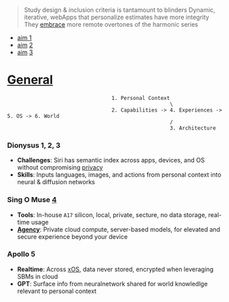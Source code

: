 > Study design & inclusion criteria is tantamount to blinders
> Dynamic, iterative, webApps that personalize estimates have more integrity
> They [embrace](https://abikesa.github.io/bach/) more remote overtones of the harmonic series

- [aim 1](https://abikesa.github.io/aim1/)
- [aim](https://abikesa.github.io/aim2/) [2](https://abikesa.github.io/magicbullet/)
- [aim](https://abikesa.github.io/aim3/) [3](https://abikesa.github.io/generalize/)

# [General](https://abikesa.github.io/apple/)

                                      1. Personal Context 
                                                         \
                                      2. Capabilities -> 4. Experiences -> 5. OS -> 6. World
                                                         /
                                                         3. Architecture


### Dionysus 1, 2, 3
- **Challenges**: Siri has semantic index across apps, devices, and OS without compromising [privacy](https://en.wikipedia.org/wiki/Apple_Inc.#Privacy)
- **Skills**: Inputs languages, images, and actions from personal context into neural & diffusion networks 

### Sing O Muse [4](https://github.com/abikesa/thesis/blob/main/gpt4-o.md)
- **Tools**: In-house `A17` silicon, local, private, secture, no data storage, real-time usage
- **[Agency](https://www.economist.com/by-invitation/2024/06/17/ray-kurzweil-on-how-ai-will-transform-the-physical-world#)**: Private cloud compute, server-based models, for elevated and secure experience beyond your device 

### Apollo 5
- **Realtime**: Across [xOS](https://abikesa.github.io/apple/os.html), data never stored, encrypted when leveraging SBMs in cloud
- **GPT**: Surface info from neuralnetwork shared for world knowledlge relevant to personal context


 
